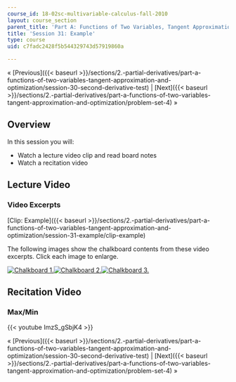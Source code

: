 ```yaml
---
course_id: 18-02sc-multivariable-calculus-fall-2010
layout: course_section
parent_title: 'Part A: Functions of Two Variables, Tangent Approximation and Optimization'
title: 'Session 31: Example'
type: course
uid: c7fadc2428f5b544329743d57919860a

---
```


« [Previous]({{< baseurl >}}/sections/2.-partial-derivatives/part-a-functions-of-two-variables-tangent-approximation-and-optimization/session-30-second-derivative-test) | [Next]({{< baseurl >}}/sections/2.-partial-derivatives/part-a-functions-of-two-variables-tangent-approximation-and-optimization/problem-set-4) »

Overview
--------

In this session you will:

*   Watch a lecture video clip and read board notes
*   Watch a recitation video

Lecture Video
-------------

### Video Excerpts

[Clip: Example]({{< baseurl >}}/sections/2.-partial-derivatives/part-a-functions-of-two-variables-tangent-approximation-and-optimization/session-31-example/clip-example)

The following images show the chalkboard contents from these video excerpts. Click each image to enlarge.

[![Chalkboard 1.](/coursemedia/18-02sc-multivariable-calculus-fall-2010/4a6f4f403f4323e82a848daa04b73993_MIT18_02SC_L10Brds_16a.png)](/coursemedia/18-02sc-multivariable-calculus-fall-2010/1bee832bf24b08f7b37fde157a9315d2_MIT18_02SC_L10Brds_16.png "Open in a new window.")[![Chalkboard 2.](/coursemedia/18-02sc-multivariable-calculus-fall-2010/0809f6c83de5f6f7d5ec185255c83fee_MIT18_02SC_L10Brds_17a.png)](/coursemedia/18-02sc-multivariable-calculus-fall-2010/18b011e450ba2da7b34557ba41b9944b_MIT18_02SC_L10Brds_17.png "Open in a new window.")[![Chalkboard 3.](/coursemedia/18-02sc-multivariable-calculus-fall-2010/c56619cd6a07a026a1eb884464088ea5_MIT18_02SC_L10Brds_18a.png)](/coursemedia/18-02sc-multivariable-calculus-fall-2010/9814a93c842752b21e176ca60803bd63_MIT18_02SC_L10Brds_18.png "Open in a new window.")

Recitation Video
----------------

### Max/Min

{{< youtube ImzS_gSbjK4 >}}

« [Previous]({{< baseurl >}}/sections/2.-partial-derivatives/part-a-functions-of-two-variables-tangent-approximation-and-optimization/session-30-second-derivative-test) | [Next]({{< baseurl >}}/sections/2.-partial-derivatives/part-a-functions-of-two-variables-tangent-approximation-and-optimization/problem-set-4) »